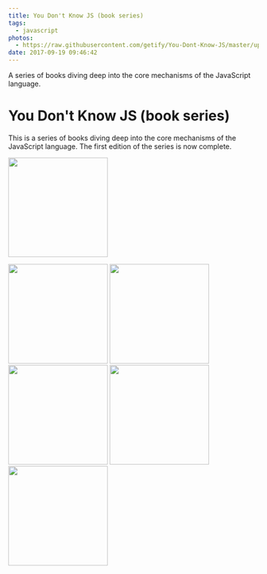 ```yaml
---
title: You Don't Know JS (book series)
tags:
  - javascript
photos:
  - https://raw.githubusercontent.com/getify/You-Dont-Know-JS/master/up%20%26%20going/cover.jpg
date: 2017-09-19 09:46:42
---
```

A series of books diving deep into the core mechanisms of the JavaScript language.
<!--more-->
# You Don't Know JS (book series)

This is a series of books diving deep into the core mechanisms of the JavaScript language. The first edition of the series is now complete.

<a href="https://github.com/getify/You-Dont-Know-JS/blob/master/up%20%26%20going/README.md"><img src="https://raw.githubusercontent.com/getify/You-Dont-Know-JS/master/up%20%26%20going/cover.jpg" width="200"></a>

<a href="https://github.com/getify/You-Dont-Know-JS/blob/master/scope%20%26%20closures/README.md"><img src="https://raw.githubusercontent.com/getify/You-Dont-Know-JS/master/scope%20%26%20closures/cover.jpg" width="200"></a>
<a href="https://github.com/getify/You-Dont-Know-JS/blob/master/this%20%26%20object%20prototypes/README.md"><img src="https://raw.githubusercontent.com/getify/You-Dont-Know-JS/master/this%20%26%20object%20prototypes/cover.jpg" width="200"></a>
<a href="https://github.com/getify/You-Dont-Know-JS/blob/master/types%20%26%20grammar/README.md"><img src="https://raw.githubusercontent.com/getify/You-Dont-Know-JS/master/types%20%26%20grammar/cover.jpg" width="200"></a>
<a href="https://github.com/getify/You-Dont-Know-JS/blob/master/async%20%26%20performance/README.md#you-dont-know-js-async--performance"><img src="https://raw.githubusercontent.com/getify/You-Dont-Know-JS/master/async%20%26%20performance/cover.jpg" width="200"></a>
<a href="https://github.com/getify/You-Dont-Know-JS/blob/master/es6%20%26%20beyond/README.md#you-dont-know-js-es6--beyond"><img src="https://raw.githubusercontent.com/getify/You-Dont-Know-JS/master/es6%20%26%20beyond/cover.jpg" width="200"></a>